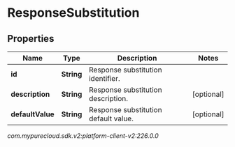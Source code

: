 # ResponseSubstitution


## Properties

| Name | Type | Description | Notes |
| ------------ | ------------- | ------------- | ------------- |
| **id** | **String** | Response substitution identifier. |  |
| **description** | **String** | Response substitution description. |  [optional] |
| **defaultValue** | **String** | Response substitution default value. |  [optional] |




_com.mypurecloud.sdk.v2:platform-client-v2:226.0.0_
